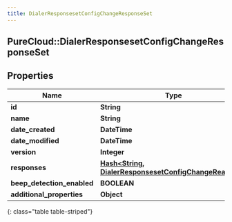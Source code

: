```yaml
---
title: DialerResponsesetConfigChangeResponseSet
---
```

## PureCloud::DialerResponsesetConfigChangeResponseSet

## Properties

|Name | Type | Description | Notes|
|------------ | ------------- | ------------- | -------------|
| **id** | **String** |  | [optional] |
| **name** | **String** |  | [optional] |
| **date_created** | **DateTime** |  | [optional] |
| **date_modified** | **DateTime** |  | [optional] |
| **version** | **Integer** |  | [optional] |
| **responses** | [**Hash&lt;String, DialerResponsesetConfigChangeReaction&gt;**](DialerResponsesetConfigChangeReaction.html) |  | [optional] |
| **beep_detection_enabled** | **BOOLEAN** |  | [optional] |
| **additional_properties** | **Object** |  | [optional] |
{: class="table table-striped"}


